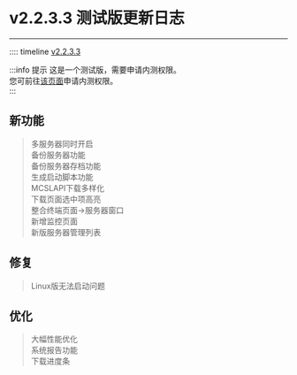 # v2.2.3.3 测试版更新日志  

___

:::: timeline [v2.2.3.3](https://github.com/MCSLTeam/MCSL2/releases/tag/v2.2.3.3)

:::info 提示
这是一个测试版，需要申请内测权限。  
您可前往[该页面](/join-preview)申请内测权限。  
:::

## 新功能  

> 多服务器同时开启  
> 备份服务器功能  
> 备份服务器存档功能  
> 生成启动脚本功能  
> MCSLAPI下载多样化  
> 下载页面选中项高亮  
> 整合终端页面->服务器窗口  
> 新增监控页面  
> 新版服务器管理列表  

## 修复  

> Linux版无法启动问题  

## 优化  

> 大幅性能优化  
> 系统报告功能  
> 下载进度条  

